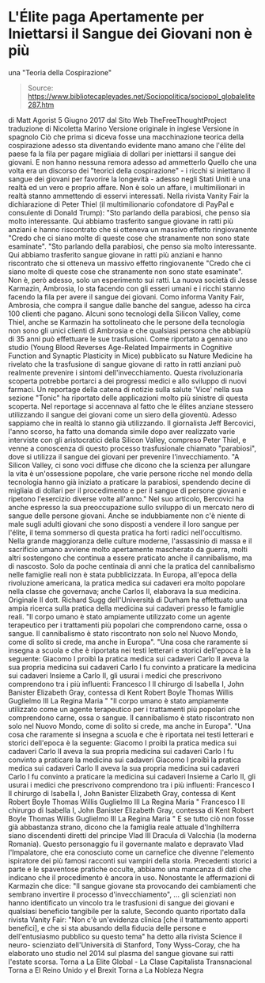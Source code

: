 # L'Élite paga Apertamente per Iniettarsi il Sangue dei Giovani non è più 
una "Teoria della Cospirazione"

> Source: https://www.bibliotecapleyades.net/Sociopolitica/sociopol_globalelite287.htm

di Matt Agorist
5 Giugno 2017
dal Sito Web TheFreeThoughtProject
traduzione di Nicoletta Marino
Versione originale in inglese
Versione in spagnolo
Ciò che prima si diceva
fosse una macchinazione teorica della cospirazione
adesso sta diventando evidente
mano amano che l'élite del paese fa la fila
per pagare migliaia di dollari
per iniettarsi il sangue dei giovani.
E non hanno nessuna remora adesso
ad ammetterlo
Quello che una volta era un discorso dei "teorici della cospirazione" - i ricchi si iniettano il sangue dei giovani per favorire la longevità - adesso negli Stati Uniti è una realtà ed un vero e proprio affare.
Non è solo un affare, i multimilionari in realtà stanno ammettendo di esservi interessati.
Nella rivista Vanity Fair la dichiarazione di Peter Thiel (il multimilionario cofondatore di PayPal e consulente di Donald Trump):
"Sto parlando della parabiosi, che penso sia molto interessante. Qui abbiamo trasferito sangue giovane in ratti più anziani e hanno riscontrato che si otteneva un massivo effetto ringiovanente "Credo che ci siano molte di queste cose che stranamente non sono state esaminate".
"Sto parlando della parabiosi, che penso sia molto interessante.
Qui abbiamo trasferito sangue giovane in ratti più anziani e hanno riscontrato che si otteneva un massivo effetto ringiovanente
"Credo che ci siano molte di queste cose che stranamente non sono state esaminate".
Non è, però adesso, solo un esperimento sui ratti.
La nuova società di Jesse Karmazin, Ambrosia, lo sta facendo con gli esseri umani e i ricchi stanno facendo la fila per avere il sangue dei giovani.
Como informa Vanity Fair, Ambrosia, che compra il sangue dalle banche del sangue, adesso ha circa 100 clienti che pagano.
Alcuni sono tecnologi della Silicon Valley, come Thiel, anche se Karmazin ha sottolineato che le persone della tecnologia non sono gli unici clienti di Ambrosia e che qualsiasi persona che abbiapiù di 35 anni può effettuare le sue trasfusioni.
Come riportato a gennaio uno studio (Young Blood Reverses Age-Related Impairments in Cognitive Function and Synaptic Plasticity in Mice) pubblicato su Nature Medicine ha rivelato che la trasfusione di sangue giovane di ratto in ratti anziani può realmente prevenire i sintomi dell'invecchiamento.
Questa rivoluzionaria scoperta potrebbe portarci a dei progressi medici e allo sviluppo di nuovi farmaci.
Un reportage della catena di notizie sulla salute 'Vice' nella sua sezione "Tonic" ha riportato delle applicazioni molto più sinistre di questa scoperta.
Nel reportage si accennava al fatto che le élites anziane stessero utilizzando il sangue dei giovani come un siero della gioventù. Adesso sappiamo che in realtà lo stanno già utilizzando.
Il giornalista Jeff Bercovici, l'anno scorso, ha fatto una domanda simile dopo aver realizzato varie interviste con gli aristocratici della Silicon Valley, compreso Peter Thiel, e venne a conoscenza di questo processo trasfusionale chiamato "parabiosi", dove si utilizza il sangue dei giovani per prevenire l'invecchiamento.
"A Silicon Valley, ci sono voci diffuse che dicono che la scienza per allungare la vita è un'ossessione popolare, che varie persone ricche nel mondo della tecnologia hanno già iniziato a praticare la parabiosi, spendendo decine di migliaia di dollari per il procedimento e per il sangue di persone giovani e ripetono l'esercizio diverse volte all'anno."
Nel suo articolo, Bercovici ha anche espresso la sua preoccupazione sullo sviluppo di un mercato nero di sangue delle persone giovani.
Anche se indubbiamente non c'è niente di male sugli adulti giovani che sono disposti a vendere il loro sangue per l'élite, il tema sommerso di questa pratica ha forti radici nell'occultismo.
Nella grande maggioranza delle culture moderne, l'assassinio di massa e il sacrificio umano avviene molto apertamente mascherato da guerra, molti altri sostengono che continua a essere praticato anche il cannibalismo, ma di nascosto.
Solo da poche centinaia di anni che la pratica del cannibalismo nelle famiglie reali non è stata pubblicizzata.
In Europa, all'epoca della rivoluzione americana, la pratica medica sui cadaveri era molto popolare nella classe che governava; anche Carlos II, elaborava la sua medicina.
Originale
Il dott. Richard Sugg dell'Università di Durham ha effettuato una ampia ricerca sulla pratica della medicina sui cadaveri presso le famiglie reali.
"Il corpo umano è stato ampiamente utilizzato come un agente terapeutico per i trattamenti più popolari che comprendono carne, ossa o sangue. Il cannibalismo è stato riscontrato non solo nel Nuovo Mondo, come di solito si crede, ma anche in Europa". "Una cosa che raramente si insegna a scuola e che è riportata nei testi letterari e storici dell'epoca è la seguente: Giacomo I proibì la pratica medica sui cadaveri Carlo II aveva la sua propria medicina sui cadaveri Carlo I fu convinto a praticare la medicina sui cadaveri Insieme a Carlo II, gli usurai i medici che prescrivono comprendono tra i più influenti: Francesco I Il chirurgo di Isabella I, John Banister Elizabeth Gray, contessa di Kent Robert Boyle Thomas Willis Guglielmo III La Regina Maria "
"Il corpo umano è stato ampiamente utilizzato come un agente terapeutico per i trattamenti più popolari che comprendono carne, ossa o sangue.
Il cannibalismo è stato riscontrato non solo nel Nuovo Mondo, come di solito si crede, ma anche in Europa".
"Una cosa che raramente si insegna a scuola e che è riportata nei testi letterari e storici dell'epoca è la seguente:
Giacomo I proibì la pratica medica sui cadaveri Carlo II aveva la sua propria medicina sui cadaveri Carlo I fu convinto a praticare la medicina sui cadaveri
Giacomo I proibì la pratica medica sui cadaveri
Carlo II aveva la sua propria medicina sui cadaveri
Carlo I fu convinto a praticare la medicina sui cadaveri
Insieme a Carlo II, gli usurai i medici che prescrivono comprendono tra i più influenti:
Francesco I Il chirurgo di Isabella I, John Banister Elizabeth Gray, contessa di Kent Robert Boyle Thomas Willis Guglielmo III La Regina Maria "
Francesco I
Il chirurgo di Isabella I, John Banister
Elizabeth Gray, contessa di Kent
Robert Boyle
Thomas Willis
Guglielmo III
La Regina Maria "
E se tutto ciò non fosse già abbastanza strano, dicono che la famiglia reale attuale d'Inghilterra siano discendenti diretti del principe Vlad III Dracula di Valcchia (la moderna Romania).
Questo personaggio fu il governante malato e depravato Vlad l'Impalatore, che era conosciuto come un carnefice che divenne l'elemento ispiratore dei più famosi racconti sui vampiri della storia.
Precedenti storici a parte e le spaventose pratiche occulte, abbiamo una mancanza di dati che indicano che il procedimento è ancora in uso.
Nonostante le affermazioni di Karmazin che dice:
"Il sangue giovane sta provocando dei cambiamenti che sembrano invertire il processo d'invecchiamento",
... gli scienziati non hanno identificato un vincolo tra le trasfusioni di sangue dei giovani e qualsiasi beneficio tangibile per la salute,
Secondo quanto riportato dalla rivista Vanity Fair:
"Non c'è un'evidenza clinica [che il trattamento apporti benefici], e che si sta abusando della fiducia delle persone e dell'entusiasmo pubblico su questo tema" ha detto alla rivista Science il neuro- scienziato dell'Università di Stanford, Tony Wyss-Coray, che ha elaborato uno studio nel 2014 sul plasma del sangue giovane sui ratti l'estate scorsa.
Torna a La Elite Global - La Clase Capitalista Transnacional
Torna a El Reino Unido y el Brexit
Torna a La Nobleza Negra
